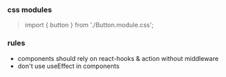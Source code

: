 ### css modules

> import { button } from './Button.module.css';


### rules

+ components should rely on react-hooks & action without middleware
+ don't use useEffect in components
